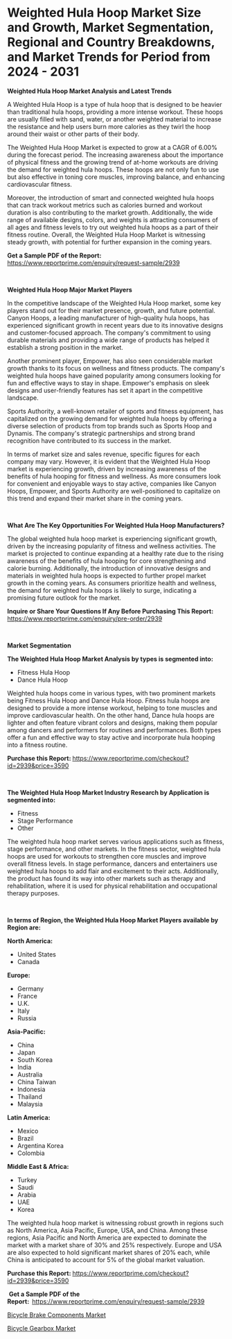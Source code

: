 <p><h1>Weighted Hula Hoop Market Size and Growth, Market Segmentation, Regional and Country Breakdowns, and Market Trends for Period from 2024 -  2031</h1></p><p><strong>Weighted Hula Hoop Market Analysis and Latest Trends</strong></p>
<p><p>A Weighted Hula Hoop is a type of hula hoop that is designed to be heavier than traditional hula hoops, providing a more intense workout. These hoops are usually filled with sand, water, or another weighted material to increase the resistance and help users burn more calories as they twirl the hoop around their waist or other parts of their body.</p><p>The Weighted Hula Hoop Market is expected to grow at a CAGR of 6.00% during the forecast period. The increasing awareness about the importance of physical fitness and the growing trend of at-home workouts are driving the demand for weighted hula hoops. These hoops are not only fun to use but also effective in toning core muscles, improving balance, and enhancing cardiovascular fitness.</p><p>Moreover, the introduction of smart and connected weighted hula hoops that can track workout metrics such as calories burned and workout duration is also contributing to the market growth. Additionally, the wide range of available designs, colors, and weights is attracting consumers of all ages and fitness levels to try out weighted hula hoops as a part of their fitness routine. Overall, the Weighted Hula Hoop Market is witnessing steady growth, with potential for further expansion in the coming years.</p></p>
<p><strong>Get a Sample PDF of the Report:&nbsp;</strong> <a href="https://www.reportprime.com/enquiry/request-sample/2939">https://www.reportprime.com/enquiry/request-sample/2939</a></p>
<p>&nbsp;</p>
<p><strong>Weighted Hula Hoop Major Market Players</strong></p>
<p><p>In the competitive landscape of the Weighted Hula Hoop market, some key players stand out for their market presence, growth, and future potential. Canyon Hoops, a leading manufacturer of high-quality hula hoops, has experienced significant growth in recent years due to its innovative designs and customer-focused approach. The company's commitment to using durable materials and providing a wide range of products has helped it establish a strong position in the market.</p><p>Another prominent player, Empower, has also seen considerable market growth thanks to its focus on wellness and fitness products. The company's weighted hula hoops have gained popularity among consumers looking for fun and effective ways to stay in shape. Empower's emphasis on sleek designs and user-friendly features has set it apart in the competitive landscape.</p><p>Sports Authority, a well-known retailer of sports and fitness equipment, has capitalized on the growing demand for weighted hula hoops by offering a diverse selection of products from top brands such as Sports Hoop and Dynamis. The company's strategic partnerships and strong brand recognition have contributed to its success in the market.</p><p>In terms of market size and sales revenue, specific figures for each company may vary. However, it is evident that the Weighted Hula Hoop market is experiencing growth, driven by increasing awareness of the benefits of hula hooping for fitness and wellness. As more consumers look for convenient and enjoyable ways to stay active, companies like Canyon Hoops, Empower, and Sports Authority are well-positioned to capitalize on this trend and expand their market share in the coming years.</p></p>
<p>&nbsp;</p>
<p><strong>What Are The Key Opportunities For Weighted Hula Hoop Manufacturers?</strong></p>
<p><p>The global weighted hula hoop market is experiencing significant growth, driven by the increasing popularity of fitness and wellness activities. The market is projected to continue expanding at a healthy rate due to the rising awareness of the benefits of hula hooping for core strengthening and calorie burning. Additionally, the introduction of innovative designs and materials in weighted hula hoops is expected to further propel market growth in the coming years. As consumers prioritize health and wellness, the demand for weighted hula hoops is likely to surge, indicating a promising future outlook for the market.</p></p>
<p><strong>Inquire or Share Your Questions If Any Before Purchasing This Report:</strong> <a href="https://www.reportprime.com/enquiry/pre-order/2939">https://www.reportprime.com/enquiry/pre-order/2939</a></p>
<p>&nbsp;</p>
<p><strong>Market Segmentation</strong></p>
<p><strong>The Weighted Hula Hoop Market Analysis by types is segmented into:</strong></p>
<p><ul><li>Fitness Hula Hoop</li><li>Dance Hula Hoop</li></ul></p>
<p><p>Weighted hula hoops come in various types, with two prominent markets being Fitness Hula Hoop and Dance Hula Hoop. Fitness hula hoops are designed to provide a more intense workout, helping to tone muscles and improve cardiovascular health. On the other hand, Dance hula hoops are lighter and often feature vibrant colors and designs, making them popular among dancers and performers for routines and performances. Both types offer a fun and effective way to stay active and incorporate hula hooping into a fitness routine.</p></p>
<p><strong>Purchase this Report:&nbsp;</strong><a href="https://www.reportprime.com/checkout?id=2939&price=3590">https://www.reportprime.com/checkout?id=2939&price=3590</a></p>
<p>&nbsp;</p>
<p><strong>The Weighted Hula Hoop Market Industry Research by Application is segmented into:</strong></p>
<p><ul><li>Fitness</li><li>Stage Performance</li><li>Other</li></ul></p>
<p><p>The weighted hula hoop market serves various applications such as fitness, stage performance, and other markets. In the fitness sector, weighted hula hoops are used for workouts to strengthen core muscles and improve overall fitness levels. In stage performance, dancers and entertainers use weighted hula hoops to add flair and excitement to their acts. Additionally, the product has found its way into other markets such as therapy and rehabilitation, where it is used for physical rehabilitation and occupational therapy purposes.</p></p>
<p>&nbsp;</p>
<p><strong>In terms of Region, the Weighted Hula Hoop Market Players available by Region are:</strong></p>
<p>
    <p> <strong> North America: </strong>
        <ul>
            <li>United States</li>
            <li>Canada</li>
        </ul>
        </p> 
    <p> <strong> Europe: </strong>
        <ul>
            <li>Germany</li>
            <li>France</li>
            <li>U.K.</li>
            <li>Italy</li>
            <li>Russia</li>
        </ul>
        </p> 
    <p> <strong> Asia-Pacific: </strong>
        <ul>
            <li>China</li>
            <li>Japan</li>
            <li>South Korea</li>
            <li>India</li>
            <li>Australia</li>
            <li>China Taiwan</li>
            <li>Indonesia</li>
            <li>Thailand</li>
            <li>Malaysia</li>
        </ul>
        </p> 
    <p> <strong> Latin America: </strong>
        <ul>
            <li>Mexico</li>
            <li>Brazil</li>
            <li>Argentina Korea</li>
            <li>Colombia</li>
        </ul>
        </p> 
    <p> <strong> Middle East & Africa: </strong>
        <ul>
            <li>Turkey</li>
            <li>Saudi</li>
            <li>Arabia</li>
            <li>UAE</li>
            <li>Korea</li>
        </ul>
    </p>
    </p>
<p><p>The weighted hula hoop market is witnessing robust growth in regions such as North America, Asia Pacific, Europe, USA, and China. Among these regions, Asia Pacific and North America are expected to dominate the market with a market share of 30% and 25% respectively. Europe and USA are also expected to hold significant market shares of 20% each, while China is anticipated to account for 5% of the global market valuation.</p></p>
<p><strong>Purchase this Report: </strong><a href="https://www.reportprime.com/checkout?id=2939&price=3590">https://www.reportprime.com/checkout?id=2939&price=3590</a></p>
<p>&nbsp;<strong>Get a Sample PDF of the Report:&nbsp;&nbsp;</strong><a href="https://www.reportprime.com/enquiry/request-sample/2939">https://www.reportprime.com/enquiry/request-sample/2939</a></p>
<p><strong></strong></p>
<p><p><a href="https://faithful-glue-af3.notion.site/Bicycle-Brake-Components-Market-with-the-goal-of-estimating-the-market-size-and-future-growth-potent-54173e42d8ea4f738fc05db49adfec9f">Bicycle Brake Components Market</a></p><p><a href="https://angry-finch-aaf.notion.site/Decoding-the-Bicycle-Gearbox-Market-A-Deep-Dive-into-the-Latest-Market-Trends-Market-Segmentation--967e39d493c841bfaac27a3ed5be0424">Bicycle Gearbox Market</a></p></p>